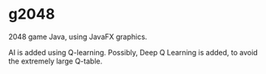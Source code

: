 # g2048
2048 game Java, using JavaFX graphics.

AI is added using Q-learning. Possibly, Deep Q Learning is added, to avoid the extremely large Q-table.

